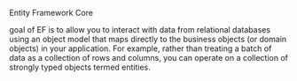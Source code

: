 Entity Framework Core

goal of EF is to allow you to interact with data from relational databases using an object
model that maps directly to the business objects (or domain objects) in your application. For example,
rather than treating a batch of data as a collection of rows and columns, you can operate on a collection of
strongly typed objects termed entities.

